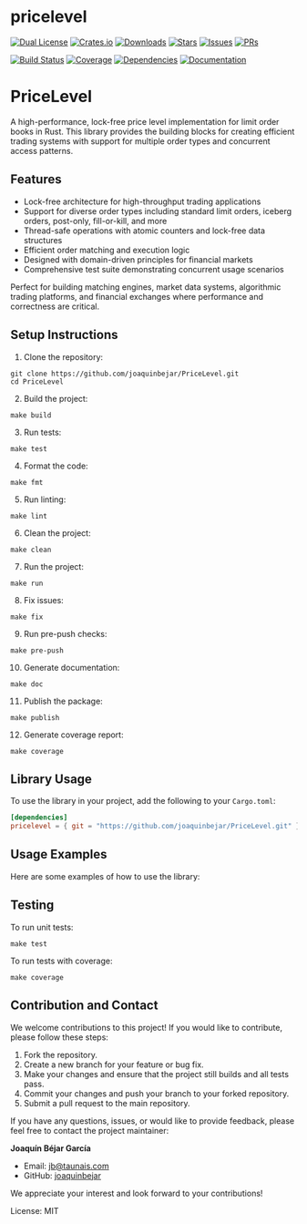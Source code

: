 # pricelevel



 [![Dual License](https://img.shields.io/badge/license-MIT%20and%20Apache%202.0-blue)](./LICENSE)
 [![Crates.io](https://img.shields.io/crates/v/pricelevel.svg)](https://crates.io/crates/pricelevel)
 [![Downloads](https://img.shields.io/crates/d/pricelevel.svg)](https://crates.io/crates/pricelevel)
 [![Stars](https://img.shields.io/github/stars/joaquinbejar/PriceLevel.svg)](https://github.com/joaquinbejar/PriceLevel/stargazers)
 [![Issues](https://img.shields.io/github/issues/joaquinbejar/PriceLevel.svg)](https://github.com/joaquinbejar/PriceLevel/issues)
 [![PRs](https://img.shields.io/github/issues-pr/joaquinbejar/PriceLevel.svg)](https://github.com/joaquinbejar/PriceLevel/pulls)


 [![Build Status](https://img.shields.io/github/workflow/status/joaquinbejar/PriceLevel/CI)](https://github.com/joaquinbejar/PriceLevel/actions)
 [![Coverage](https://img.shields.io/codecov/c/github/joaquinbejar/PriceLevel)](https://codecov.io/gh/joaquinbejar/PriceLevel)
 [![Dependencies](https://img.shields.io/librariesio/github/joaquinbejar/PriceLevel)](https://libraries.io/github/joaquinbejar/PriceLevel)
 [![Documentation](https://img.shields.io/badge/docs-latest-blue.svg)](https://docs.rs/pricelevel)

 # PriceLevel

 A high-performance, lock-free price level implementation for limit order books in Rust. This library provides the building blocks for creating efficient trading systems with support for multiple order types and concurrent access patterns.

 ## Features

 - Lock-free architecture for high-throughput trading applications
 - Support for diverse order types including standard limit orders, iceberg orders, post-only, fill-or-kill, and more
 - Thread-safe operations with atomic counters and lock-free data structures
 - Efficient order matching and execution logic
 - Designed with domain-driven principles for financial markets
 - Comprehensive test suite demonstrating concurrent usage scenarios

 Perfect for building matching engines, market data systems, algorithmic trading platforms, and financial exchanges where performance and correctness are critical.

 ## Setup Instructions

 1. Clone the repository:
 ```shell
 git clone https://github.com/joaquinbejar/PriceLevel.git
 cd PriceLevel
 ```

 2. Build the project:
 ```shell
 make build
 ```

 3. Run tests:
 ```shell
 make test
 ```

 4. Format the code:
 ```shell
 make fmt
 ```

 5. Run linting:
 ```shell
 make lint
 ```

 6. Clean the project:
 ```shell
 make clean
 ```

 7. Run the project:
 ```shell
 make run
 ```

 8. Fix issues:
 ```shell
 make fix
 ```

 9. Run pre-push checks:
 ```shell
 make pre-push
 ```

 10. Generate documentation:
 ```shell
 make doc
 ```

 11. Publish the package:
 ```shell
 make publish
 ```

 12. Generate coverage report:
 ```shell
 make coverage
 ```

 ## Library Usage

 To use the library in your project, add the following to your `Cargo.toml`:

 ```toml
 [dependencies]
 pricelevel = { git = "https://github.com/joaquinbejar/PriceLevel.git" }
 ```

 ## Usage Examples

 Here are some examples of how to use the library:


 ## Testing

 To run unit tests:
 ```shell
 make test
 ```

 To run tests with coverage:
 ```shell
 make coverage
 ```

 ## Contribution and Contact

 We welcome contributions to this project! If you would like to contribute, please follow these steps:

 1. Fork the repository.
 2. Create a new branch for your feature or bug fix.
 3. Make your changes and ensure that the project still builds and all tests pass.
 4. Commit your changes and push your branch to your forked repository.
 5. Submit a pull request to the main repository.

 If you have any questions, issues, or would like to provide feedback, please feel free to contact the project maintainer:

 **Joaquín Béjar García**
 - Email: jb@taunais.com
 - GitHub: [joaquinbejar](https://github.com/joaquinbejar)

 We appreciate your interest and look forward to your contributions!



License: MIT

